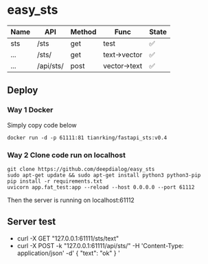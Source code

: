 # easy_sts



|  Name   | API  | Method | Func | State |
|  ----  | ----  | ----  | ----  |----|
| sts  | /sts | get |test| ✅|
| ...  | /sts/ |get|text->vector|✅|
| ...  | /api/sts/ |post|vector->text|✅|

## Deploy

### Way 1 Docker 

Simply copy code below
```
docker run -d -p 61111:81 tianrking/fastapi_sts:v0.4
```


### Way 2 Clone code run on localhost

```
git clone https://github.com/deepdialog/easy_sts 
sudo apt-get update && sudo apt-get install python3 python3-pip
pip install -r requirements.txt
uvicorn app.fat_test:app --reload --host 0.0.0.0 --port 61112
```
Then the server is running on localhost:61112

## Server test

- curl -X GET "127.0.0.1:61111/sts/text"
- curl -X POST -k "127.0.0.1:61111/api/sts/" -H 'Content-Type: application/json' -d'
{
    "text": "ok"
}
'
